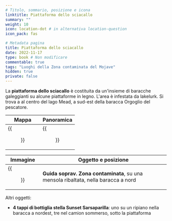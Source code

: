 ```yaml
---
# Titolo, sommario, posizione e icona
linktitle: Piattaforma dello sciacallo
summary: ""
weight: 10
icon: location-dot # in alternativa location-question
icon_pack: fas

# Metadata pagina
title: Piattaforma dello sciacallo
date: 2022-11-17
type: book # Non modificare
commentable: true
tags: "Luoghi della Zona contaminata del Mojave"
hidden: true
private: false
---
```


<div class="fnv">

La **piattaforma dello sciacallo** è costituita da un'insieme di baracche galeggianti su alcune piattaforme in legno. L'area è infestata da lakelurk. Si trova a al centro del lago Mead, a sud-est della baracca Orgoglio del pescatore.

| Mappa | Panoramica |
| ----- | ---------- |
| {{<figure src="fnv/Scavenger_Platform_loc.webp">}}      |  {{<figure src="fnv/Scavenger_Platform.webp">}}          | 

| Immagine | Oggetto e posizione |
| -------- | ------------------- |
|  {{<figure src="fnv/WSGscavenger.webp">}}        |  **Guida soprav. Zona contaminata**, su una mensola ribaltata, nella baracca a nord                   |

Altri oggetti:
- **4 tappi di bottiglia stella Sunset Sarsaparilla**: uno su un ripiano nella baracca a nordest, tre nel camion sommerso, sotto la piattaforma

</div>


